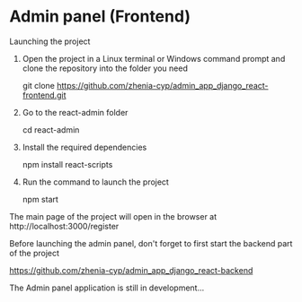 # Admin panel (Frontend)

Launching the project

1.   Open the project in a Linux terminal or Windows command prompt
     and clone the repository into the folder you need

     git clone https://github.com/zhenia-cyp/admin_app_django_react-frontend.git

2.   Go to the react-admin folder

     cd react-admin

3.   Install the required dependencies

     npm install react-scripts

4.   Run the command to launch the project

     npm start

The main page of the project will open in the browser at http://localhost:3000/register

Before launching the admin panel, don't forget to first start the backend part of the project

https://github.com/zhenia-cyp/admin_app_django_react-backend

The Admin panel application is still in development...
